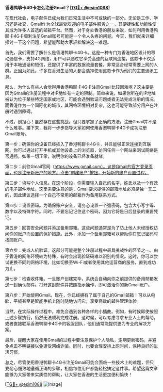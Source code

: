 **香港鸭聊卡4G卡怎么注册Gmail？[[TG💪+ @esim1088](https://t.me/s/esim1088)]**

在现代社会，电子邮件已成为我们日常生活中不可或缺的一部分。无论是工作、学习还是社交，Gmail作为全球最受欢迎的电子邮件服务之一，其便捷性和功能性使其成为许多人首选的邮箱平台。然而，对于身处香港的朋友来说，如何利用香港鸭聊卡4G卡顺利注册Gmail账号可能是一个令人头疼的问题。今天，我们就来详细探讨一下这个问题，希望能帮助大家轻松解决这一难题。

首先，我们需要了解什么是香港鸭聊卡4G卡。这是一种专门为香港地区设计的移动通信卡，支持4G网络，用户可以通过它享受高速的互联网连接。这款卡不仅适用于本地通话和短信，还提供了丰富的数据流量套餐，非常适合经常需要上网的人群。正因为如此，许多在香港生活的人都会选择使用这款卡作为他们的主要通讯工具。

那么，为什么有些人会觉得用香港鸭聊卡4G卡注册Gmail比较困难呢？这主要是因为Gmail的注册流程中对IP地址有一定的限制。简单来说，如果你所在的IP地址被认为位于某些特定国家或地区，可能会遇到验证问题或者无法完成注册的情况。而香港作为一个国际化的城市，其网络环境相对复杂，这也可能导致部分用户在注册时遇到障碍。

不过，别担心！虽然存在这些挑战，但只要掌握了正确的方法，注册Gmail并不是什么难事。接下来，我将一步步指导大家如何使用香港鸭聊卡4G卡成功注册Gmail账号。

第一步：确保你的设备已经插入了香港鸭聊卡4G卡，并且能够正常连接到互联网。你可以通过打开手机或其他设备上的浏览器，访问任何一个网站来测试网络是否通畅。如果一切正常，说明你的设备已经准备就绪。

第二步：前往Gmail官网（https://www.gmail.com）。这是Gmail的官方登录页面，也是注册新账户的地方。点击“创建账户”按钮，开始新的账户设置过程。

第三步：填写个人信息。在这个阶段，你需要输入自己的名字、姓氏以及一个有效的电子邮件地址。这里需要注意的是，Gmail要求提供的邮箱地址必须是独一无二的，因此建议选择一个自己不常用的邮箱作为备用联系方式。

第四步：设置密码。为确保账户安全，请务必设置一个强密码，包含大小写字母、数字以及特殊字符。同时，不要忘记记住这个密码，因为它将是日后登录的重要凭证。

第五步：回答安全问题并添加备用邮箱。这些问题通常是为了防止他人未经授权访问你的账户而设置的保护措施。此外，添加一个备用邮箱可以帮助你在忘记密码时找回账户。

第六步：完成人机验证。这部分可能是整个注册过程中最具挑战性的环节之一。由于香港的网络环境较为特殊，有时会出现验证码难以识别的情况。这时，你可以尝试更换不同的网络环境，比如切换至Wi-Fi或者使用其他运营商的服务，直到成功为止。

第七步：检查收件箱。一旦账户创建完毕，系统会自动向你之前提供的备用邮箱发送一封确认邮件。打开这封邮件并按照指示操作，即可激活你的新Gmail账户。

第八步：开始使用Gmail。现在，你已经拥有了属于自己的Gmail邮箱！可以从电脑、平板甚至是智能手机上随时随地访问它，享受高效的邮件管理体验。

当然，在实际操作过程中，难免会遇到各种各样的小插曲。例如，有时候即使按照上述步骤执行，仍然无法顺利完成注册。这时候，可以考虑寻求专业人士的帮助，或者直接联系香港鸭聊卡4G卡的客服团队，他们通常能提供更为专业的解决方案。

最后，提醒大家在使用Gmail的过程中要注意保护个人隐私，定期更新密码，并避免点击不明链接以免遭受网络诈骗。同时，也要合理安排上网时间，保持良好的生活习惯。

总之，尽管使用香港鸭聊卡4G卡注册Gmail可能会面临一些技术上的难题，但只要耐心细致地遵循正确的步骤，相信每位用户都能轻松搞定这件事。希望这篇文章能够为大家带来实质性的帮助，让大家在香港的生活更加便利愉快！

[[TG💪+ @esim1088](https://t.me/s/esim1088) ![Image](https://i.postimg.cc/4NQfJmqS/Snipaste-2025-05-13-00-14-12.png)]
